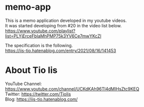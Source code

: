 # memo-app
This is a memo application developed in my youtube videos.  
It was started developing from #20 in the video list below.  
https://www.youtube.com/playlist?list=PLYjErceFbIaMhPMP75k3YV6Ce7mwYKcZl

The specification is the following.  
https://iis-tio.hatenablog.com/entry/2021/08/16/141453

# About Tio Iis
YouTube Channel: https://www.youtube.com/channel/UCKdKAh96Tl4dMIHsZtc9KEQ  
Twitter: https://twitter.com/TioIis  
Blog: https://iis-tio.hatenablog.com/  
